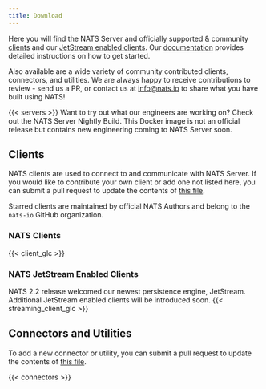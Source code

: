 ```yaml
---
title: Download
---
```


Here you will find the NATS Server and officially supported & community [clients](#clients) and our [JetStream enabled clients](#nats-jetstream-enabled-clients). Our [documentation](https://docs.nats.io) provides detailed instructions on how to get started.

Also available are a wide variety of community contributed clients, connectors, and utilities. We are always happy to receive contributions to review - send us a PR, or contact us at [info@nats.io](mailto:info@nats.io) to share what you have built using NATS!

{{< servers >}}
Want to try out what our engineers are working on? Check out the NATS Server Nightly Build. This Docker image is not an official release but contains new engineering coming to NATS Server soon.
## Clients
NATS clients are used to connect to and communicate with NATS Server. If you would like to contribute your own client or add one not listed here,  you can submit a pull request to update the contents of [this file](https://github.com/nats-io/nats-site/blob/main/data/language.toml).

Starred <span><i class="fas fa-star fa-xs fa-star-blue"></i></span> clients are maintained by official NATS Authors and belong to the `nats-io` GitHub organization.

### NATS Clients
{{< client_glc >}}

### NATS JetStream Enabled Clients

NATS 2.2 release welcomed our newest persistence engine, JetStream. Additional JetStream enabled clients will be introduced soon. 
{{< streaming_client_glc >}}

## Connectors and Utilities

To add a new connector or utility, you can submit a pull request to update the contents of [this file](https://github.com/nats-io/nats-site/blob/main/data/addons.toml).

{{< connectors >}}

